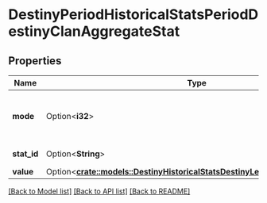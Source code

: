 # DestinyPeriodHistoricalStatsPeriodDestinyClanAggregateStat

## Properties

Name | Type | Description | Notes
------------ | ------------- | ------------- | -------------
**mode** | Option<**i32**> | The id of the mode of stats (allPvp, allPvE, etc) | [optional]
**stat_id** | Option<**String**> | The id of the stat | [optional]
**value** | Option<[**crate::models::DestinyHistoricalStatsDestinyLeaderboardEntryValue**](Destiny_HistoricalStats_DestinyLeaderboardEntry_value.md)> |  | [optional]

[[Back to Model list]](../README.md#documentation-for-models) [[Back to API list]](../README.md#documentation-for-api-endpoints) [[Back to README]](../README.md)


